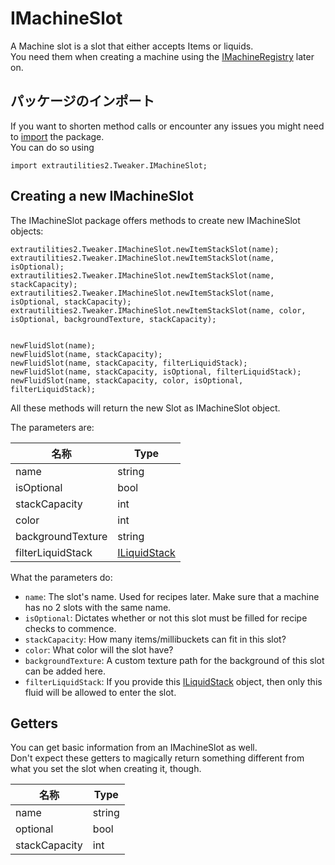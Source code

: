 # IMachineSlot

A Machine slot is a slot that either accepts Items or liquids.  
You need them when creating a machine using the [IMachineRegistry](/Mods/ExtraUtilities2/CustomMachines/IMachineRegistry) later on.

## パッケージのインポート
If you want to shorten method calls or encounter any issues you might need to [import](/AdvancedFunctions/Import) the package.  
You can do so using
```zenscript
import extrautilities2.Tweaker.IMachineSlot;
```

## Creating a new IMachineSlot

The IMachineSlot package offers methods to create new IMachineSlot objects:
```zenscript
extrautilities2.Tweaker.IMachineSlot.newItemStackSlot(name);
extrautilities2.Tweaker.IMachineSlot.newItemStackSlot(name, isOptional);
extrautilities2.Tweaker.IMachineSlot.newItemStackSlot(name, stackCapacity);
extrautilities2.Tweaker.IMachineSlot.newItemStackSlot(name, isOptional, stackCapacity);
extrautilities2.Tweaker.IMachineSlot.newItemStackSlot(name, color, isOptional, backgroundTexture, stackCapacity);


newFluidSlot(name);
newFluidSlot(name, stackCapacity);
newFluidSlot(name, stackCapacity, filterLiquidStack);
newFluidSlot(name, stackCapacity, isOptional, filterLiquidStack);
newFluidSlot(name, stackCapacity, color, isOptional, filterLiquidStack);
```

All these methods will return the new Slot as IMachineSlot object.

The parameters are:

| 名称                | Type                                          |
| ----------------- | --------------------------------------------- |
| name              | string                                        |
| isOptional        | bool                                          |
| stackCapacity     | int                                           |
| color             | int                                           |
| backgroundTexture | string                                        |
| filterLiquidStack | [ILiquidStack](/Vanilla/Liquids/ILiquidStack) |


What the parameters do:

- `name`: The slot's name. Used for recipes later. Make sure that a machine has no 2 slots with the same name.
- `isOptional`: Dictates whether or not this slot must be filled for recipe checks to commence.
- `stackCapacity`: How many items/millibuckets can fit in this slot?
- `color`: What color will the slot have?
- `backgroundTexture`: A custom texture path for the background of this slot can be added here.
- `filterLiquidStack`: If you provide this [ILiquidStack](/Vanilla/Liquids/ILiquidStack) object, then only this fluid will be allowed to enter the slot.


## Getters
You can get basic information from an IMachineSlot as well.  
Don't expect these getters to magically return something different from what you set the slot when creating it, though.

| 名称            | Type   |
| ------------- | ------ |
| name          | string |
| optional      | bool   |
| stackCapacity | int    |